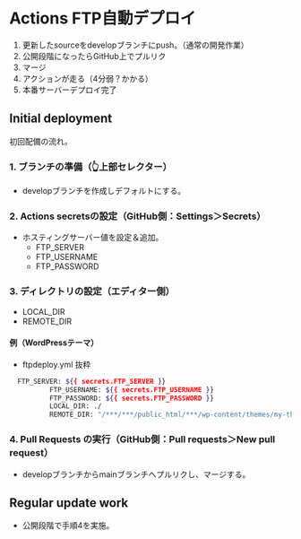 # Actions FTP自動デプロイ

1. 更新したsourceをdevelopブランチにpush。（通常の開発作業）
2. 公開段階になったらGitHub上でプルリク
3. マージ
4. アクションが走る（4分弱？かかる）
5. 本番サーバーデプロイ完了

## Initial deployment

初回配備の流れ。

### 1. ブランチの準備（👆上部セレクター）

- developブランチを作成しデフォルトにする。

### 2. Actions secretsの設定（GitHub側：Settings＞Secrets）

- ホスティングサーバー値を設定＆追加。
  - FTP_SERVER
  - FTP_USERNAME
  - FTP_PASSWORD

### 3. ディレクトリの設定（エディター側）

- LOCAL_DIR
- REMOTE_DIR

#### 例（WordPressテーマ）

- ftpdeploy.yml 抜粋

```bash
  FTP_SERVER: ${{ secrets.FTP_SERVER }}
          FTP_USERNAME: ${{ secrets.FTP_USERNAME }}
          FTP_PASSWORD: ${{ secrets.FTP_PASSWORD }}
          LOCAL_DIR: ./
          REMOTE_DIR: "/***/***/public_html/***/wp-content/themes/my-theme"
```

### 4. Pull Requests の実行（GitHub側：Pull requests＞New pull request）

- developブランチからmainブランチへプルリクし、マージする。

## Regular update work

- 公開段階で手順4を実施。
